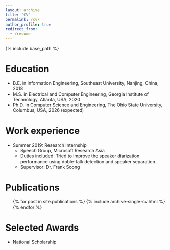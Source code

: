 ```yaml
---
layout: archive
title: "CV"
permalink: /cv/
author_profile: true
redirect_from:
  - /resume
---
```


{% include base_path %}

Education
======
* B.E. in Information Engineering, Southeast University, Nanjing, China, 2018
* M.S. in Electrical and Computer Engineering, Georgia Institute of Technology, Atlanta, USA, 2020
* Ph.D. in Computer Science and Engineering, The Ohio State University, Columbus, USA, 2026 (expected)

Work experience
======
* Summer 2019: Research Internship
  * Speech Group, Microsoft Research Asia
  * Duties included: Tried to improve the speaker diarization performance using doble-talk detection and speaker separation.
  * Supervisor: Dr. Frank Soong

Publications
======
  <ul>{% for post in site.publications %}
    {% include archive-single-cv.html %}
  {% endfor %}</ul>

Selected Awards
======
* National Scholarship


<!-- * Fall 2015: Research Assistant
  * Github University
  * Duties included: Merging pull requests
  * Supervisor: Professor Hub
   -->
   
<!--  
Skills
======
* Skill 1
* Skill 2
  * Sub-skill 2.1
  * Sub-skill 2.2
  * Sub-skill 2.3
* Skill 3 -->


<!--   
Talks
======
  <ul>{% for post in site.talks %}
    {% include archive-single-talk-cv.html %}
  {% endfor %}</ul>
  
Teaching
======
  <ul>{% for post in site.teaching %}
    {% include archive-single-cv.html %}
  {% endfor %}</ul>
  
Service and leadership
======
* Currently signed in to 43 different slack teams
 -->
